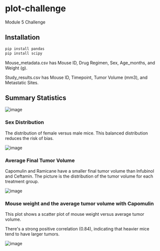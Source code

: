 # plot-challenge
Module 5 Challenge

## Installation
```bash
pip install pandas
pip install scipy
```

Mouse_metadata.csv has Mouse ID,	Drug Regimen,	Sex,	Age_months,	and Weight (g). 

Study_results.csv has Mouse ID,	Timepoint,	Tumor Volume (mm3),	and Metastatic Sites.

## Summary Statistics
![image](https://github.com/wemlaztdj/plot-challenge/assets/19890554/fa53776d-88d7-40d6-bb33-c6fe47718ddc)

### Sex Distribution
The distribution of female versus male mice. This balanced distribution reduces the risk of bias.

![image](https://github.com/wemlaztdj/plot-challenge/assets/19890554/2e97dde7-7a77-47a6-a2f6-a22d13943b05)

### Average Final Tumor Volume
Capomulin and Ramicane have a smaller final tumor volume than Infubinol and Ceftamin.
The picture is the distribution of the tumor volume for each treatment group.

![image](https://github.com/wemlaztdj/plot-challenge/assets/19890554/7d7826fe-5f9e-418e-a819-8bf1f35de8b6)

### Mouse weight and the average tumor volume with Capomulin
This plot shows a scatter plot of mouse weight versus average tumor volume. 

There's a strong positive correlation (0.84), indicating that heavier mice tend to have larger tumors.

![image](https://github.com/wemlaztdj/plot-challenge/assets/19890554/da9446f6-df48-4de1-9389-b203a9189a81)
